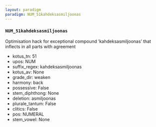 ```yaml
---
layout: paradigm
paradigm: NUM_51kahdeksasmiljoonas
---
```

### ` NUM_51kahdeksasmiljoonas `

Optimisation hack for exceptional compound ’kahdeksasmiljoonas’ that inflects in all parts with agreement
* kotus_tn: 51
* upos: NUM
* suffix_regex: kahdeksasmiljoonas
* kotus_av: None
* grade_dir: weaken
* harmony: back
* possessive: False
* stem_diphthong: None
* deletion: asmiljoonas
* plurale_tantum: False
* clitics: False
* pos: NUMERAL
* stem_vowel: None
